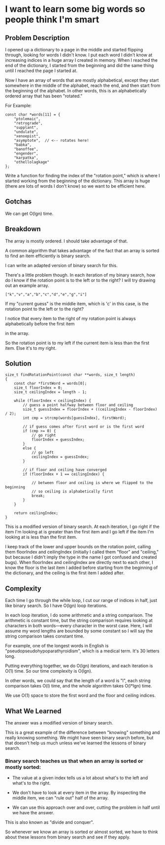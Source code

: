 # I want to learn some big words so people think I'm smart

## Problem Description

I opened up a dictionary to a page in the middle and started flipping through, looking for words I
didn't know. I put each word I didn't know at increasing indices in a huge array I created in memory.
When I reached the end of the dictionary, I started from the beginning and did the same thing until
I reached the page I started at.

Now I have an array of words that are mostly alphabetical, except they start somewhere in the
middle of the alphabet, reach the end, and then start from the beginning of the alphabet. In other
words, this is an alphabetically ordered array that has been "rotated."

For Example:

    const char *words[11] = {
        "ptolemaic",
        "retrograde",
        "supplant",
        "undulate",
        "xenoepist",
        "asymptote",  // <-- rotates here!
        "babka",
        "banoffee",
        "engender",
        "karpatka",
        "othellolagkage"
    };

Write a function for finding the index of the "rotation point," which is where I started working from
the beginning of the dictionary. This array is huge (there are lots of words I don't know) so we want
to be efficient here.

## Gotchas

We can get O(lgn) time.

## Breakdown

The array is mostly ordered. I should take advantage of that.

A common algorithm that takes advantage of the fact that an array is sorted to find an item
efficiently is binary search.

I can write an adapted version of binary search for this.

There's a little problem though. In each iteration of my binary search, how do I know if the rotation
point is to the left or to the right? I will try drawing out an example array.


    ["k","v","a","b","c","d","e","g","i"]

If my "current guess" is the middle item, which is 'c' in this case, is the rotation point to the left or to
the right?

I notice that every item to the right of my rotation point is always alphabetically before the first item


in the array.

So the rotation point is to my left if the current item is less than the first item. Else it's to my right.

## Solution

    size_t findRotationPoint(const char **words, size_t length)
    {
        const char *firstWord = words[0];
        size_t floorIndex = 0;
        size_t ceilingIndex = length - 1;

        while (floorIndex < ceilingIndex) {
            // guess a point halfway between floor and ceiling
            size_t guessIndex = floorIndex + ((ceilingIndex - floorIndex) / 2);
            int cmp = strcmp(words[guessIndex], firstWord);

            // if guess comes after first word or is the first word
            if (cmp >= 0) {
                // go right
                floorIndex = guessIndex;
            }
            else {
                // go left
                ceilingIndex = guessIndex;
            }

            // if floor and ceiling have converged
            if (floorIndex + 1 == ceilingIndex) {

                // between floor and ceiling is where we flipped to the beginning
                // so ceiling is alphabetically first
                break;
            }
        }

        return ceilingIndex;
    }

This is a modified version of binary search. At each iteration, I go right if the item I'm looking at is
greater than the first item and I go left if the item I'm looking at is less than the first item.

I keep track of the lower and upper bounds on the rotation point, calling them floorIndex and
ceilingIndex (initially I called them "floor" and "ceiling," but because I didn't imply the type in the
name I got confused and created bugs). When floorIndex and ceilingIndex are directly next to each
other, I know the floor is the last item I added before starting from the beginning of the dictionary,
and the ceiling is the first item I added after.

## Complexity

Each time I go through the while loop, I cut our range of indices in half, just like binary search. So I
have O(lgn) loop iterations.

In each loop iteration, I do some arithmetic and a string comparison. The arithmetic is constant
time, but the string comparison requires looking at characters in both words—every character in
the worst case. Here, I will assume my word lengths are bounded by some constant so I will say the
string comparison takes constant time.

For example, one of the longest words in English is "pseudopseudohypoparathyroidism", which is a
medical term. It's 30 letters long.

Putting everything together, we do O(lgn) iterations, and each iteration is O(1) time. So our time
complexity is O(lgn).

In other words, we could say that the length of a word is "l", each string comparison takes O(l) time,
and the whole algorithm takes O(l*lgn) time.

We use O(1) space to store the first word and the floor and ceiling indices.

## What We Learned

The answer was a modified version of binary search.

This is a great example of the difference between "knowing" something and really knowing
something. We might have seen binary search before, but that doesn't help us much unless we've
learned the lessons of binary search.

### Binary search teaches us that when an array is sorted or mostly sorted:

* The value at a given index tells us a lot about what's to the left and what's to the right.

* We don't have to look at every item in the array. By inspecting the middle item, we can "rule out" half of the array.

* We can use this approach over and over, cutting the problem in half until we have the answer.

This is also known as "divide and conquer".

So whenever we know an array is sorted or almost sorted, we have to think about these lessons from binary search and see if they apply.


